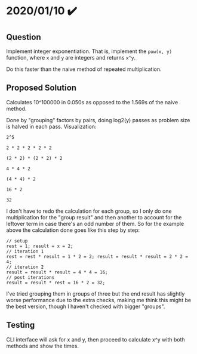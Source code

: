 # 2020/01/10 ✔️

## Question
Implement integer exponentiation. That is, implement the `pow(x, y)` function, where `x` and `y` are integers and returns `x^y`.

Do this faster than the naive method of repeated multiplication.

## Proposed Solution
Calculates 10^100000 in 0.050s as opposed to the 1.569s of the naive method.

Done by "grouping" factors by pairs, doing log2(y) passes as problem size is halved in each pass. Visualization:

    2^5
    
    2 * 2 * 2 * 2 * 2
    
    (2 * 2) * (2 * 2) * 2
    
    4 * 4 * 2
    
    (4 * 4) * 2
    
    16 * 2
    
    32
    
I don't have to redo the calculation for each group, so I only do one multiplication for the "group result" and then another to account for the leftover term in case there's an odd number of them. So for the example above the calculation done goes like this step by step:

    // setup
    rest = 1; result = x = 2;
    // iteration 1
    rest = rest * result = 1 * 2 = 2; result = result * result = 2 * 2 = 4;
    // iteration 2
    result = result * result = 4 * 4 = 16;
    // post iterations
    result = result * rest = 16 * 2 = 32;
    
I've tried grouping them in groups of three but the end result has slightly worse performance due to the extra checks, making me think this might be the best version, though I haven't checked with bigger "groups".
    

## Testing
CLI interface will ask for x and y, then proceed to calculate x^y with both methods and show the times.
